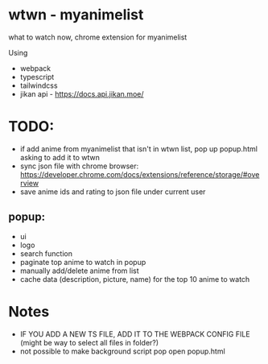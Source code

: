 # wtwn - myanimelist

what to watch now, chrome extension for myanimelist

Using

-   webpack
-   typescript
-   tailwindcss
-   jikan api - https://docs.api.jikan.moe/

# TODO:

-   if add anime from myanimelist that isn't in wtwn list, pop up popup.html asking to add it to wtwn
-   sync json file with chrome browser: https://developer.chrome.com/docs/extensions/reference/storage/#overview
-   save anime ids and rating to json file under current user

## popup:

-   ui
-   logo
-   search function
-   paginate top anime to watch in popup
-   manually add/delete anime from list
-   cache data (description, picture, name) for the top 10 anime to watch

# Notes

-   IF YOU ADD A NEW TS FILE, ADD IT TO THE WEBPACK CONFIG FILE (might be way to select all files in folder?)
-   not possible to make background script pop open popup.html
